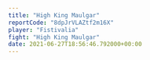 ```yaml
---
title: "High King Maulgar"
reportCode: "8dpJrVLAZtf2m16X"
player: "Fistivalia"
fight: "High King Maulgar"
date: 2021-06-27T18:56:46.792000+00:00
---
```

